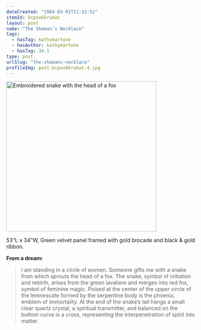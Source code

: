 ```yaml
---
dateCreated: "1984-03-01T11:32:52"
itemId: bcpov6krukat
layout: post
name: "The Shaman’s Necklace"
tags:
  - hasTag: kathymartone
  - hasAuthor: kathymartone
  - hasTag: 34.1
type: post
urlSlug: "the-shamans-necklace"
profileImg: post-bcpov6krukat-4.jpg
---
```


<img src="../images/post-bcpov6zpdlds-4.jpg" style="width: 400px; height: auto; margin: auto" alt="Embroidered snake with the head of a fox"/>

53”L x 34”W, Green velvet panel framed with gold brocade and black & gold ribbon.

**From a dream:**

> I am standing in a circle of women.  Someone gifts me with a snake from which sprouts the head of a fox.
> The snake, symbol of initiation and rebirth, arises from the green lavaliere and merges into red fox, symbol of feminine magic. Poised at the center of the upper circle of the lemnescate formed by the serpentine body is the phoenix, emblem of immortality. At the end of the snake’s tail hangs a small clear quartz crystal, a spiritual transmitter, and balanced on the bottom curve is a cross, representing the interpenetration of spirit into matter.














 




